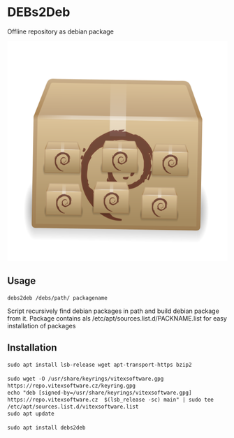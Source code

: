 DEBs2Deb
========

Offline repository as debian package

![debs2deb](debs2deb.svg?raw=true)

Usage
-----

```shell
debs2deb /debs/path/ packagename
```

Script recursively find debian packages in path and build debian package from it.
Package contains als /etc/apt/sources.list.d/PACKNAME.list for easy installation of packages


Installation
------------

```shell
sudo apt install lsb-release wget apt-transport-https bzip2

sudo wget -O /usr/share/keyrings/vitexsoftware.gpg https://repo.vitexsoftware.cz/keyring.gpg
echo "deb [signed-by=/usr/share/keyrings/vitexsoftware.gpg]  https://repo.vitexsoftware.cz  $(lsb_release -sc) main" | sudo tee /etc/apt/sources.list.d/vitexsoftware.list
sudo apt update

sudo apt install debs2deb
```
